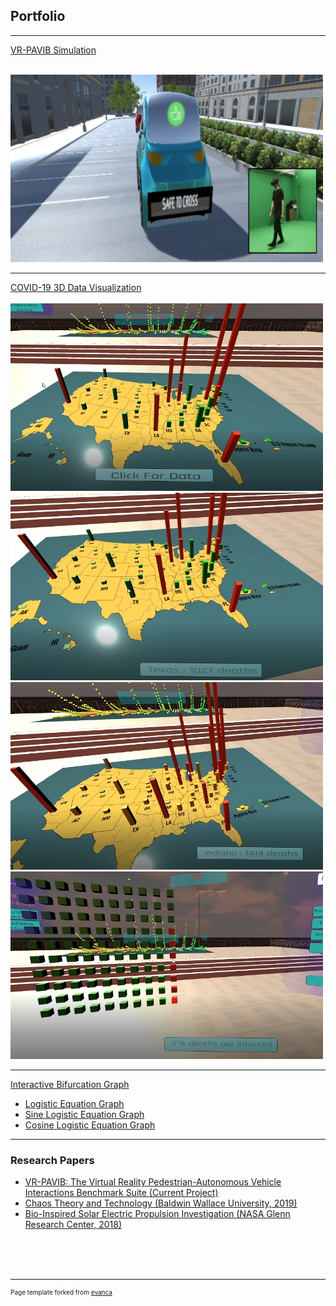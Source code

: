 ## Portfolio

---

<!--### Category Name 1 -->

[VR-PAVIB Simulation](https://github.com/anafdal/AV-Simulation)
<br /><br />

<img src="images/Capture.PNG" style="width:500px;height:300px;">

---
[COVID-19 3D Data Visualization](https://github.com/anafdal/CGT515_DataVisualization)
<br /><br />
<img src="images/Pic_1.PNG" style="width:500px;height:300px;"><img src="images/Pic_2.PNG" style="width:500px;height:300px;">
<img src="images/Pic_3.PNG" style="width:500px;height:300px;"><img src="images/Pic_4.PNG" style="width:500px;height:300px;">


---
[Interactive Bifurcation Graph](https://mcs.bw.edu/~adalipi15/Chaos_Theory_And_Technology_Paper.html)
- [Logistic Equation Graph](https://mcs.bw.edu/~adalipi15/135/bff.html)
- [Sine Logistic Equation Graph](https://mcs.bw.edu/~adalipi15/135/BFFTEST2.html)
- [Cosine Logistic Equation Graph](https://mcs.bw.edu/~adalipi15/135/BFFTEST3.html)

---

### Research Papers

- [VR-PAVIB: The Virtual Reality Pedestrian-Autonomous Vehicle Interactions Benchmark Suite (Current Project)](http://example.com/)
- [Chaos Theory and Technology (Baldwin Wallace University, 2019)](https://mcs.bw.edu/~adalipi15/Chaos_Theory_And_Technology_Paper.html)
- [Bio-Inspired Solar Electric Propulsion Investigation (NASA Glenn Research Center, 2018)](/pdf/2018%20Space%20Academy%20Final%20Report%20copy-converted.pdf)



<br /><br /><br />


---
<p style="font-size:10px">Page template forked from <a href="https://github.com/evanca/quick-portfolio">evanca</a></p>
<!-- Remove above link if you don't want to attibute -->
